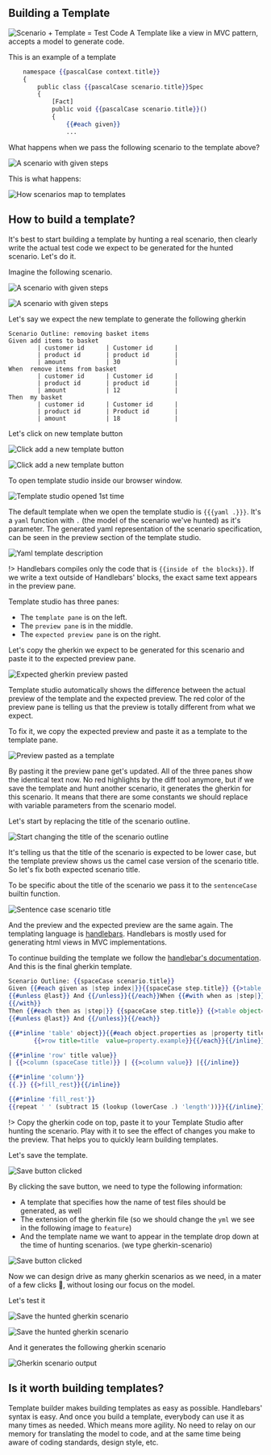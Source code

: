 
## Building a Template

![Scenario + Template = Test Code](https://cdn.jsdelivr.net/gh/ScenarioHunting/docs-scenario-hunting/content/Quick-Start/Hunting-a-scenario/images/shared/scenario-and-template-is-test.jpg)
A Template like a view in MVC pattern, accepts a model to generate code.

This is an example of a template
````handlebars
    namespace {{pascalCase context.title}}
    {
        public class {{pascalCase scenario.title}}Spec
        {
            [Fact]
            public void {{pascalCase scenario.title}}()
            {
                {{#each given}}
                ...
````

What happens when we pass the following scenario to the template above?

![A scenario with given steps](https://cdn.jsdelivr.net/gh/ScenarioHunting/docs-scenario-hunting/content/Quick-Start/Hunting-a-scenario/images/shared/remove-items-from-basket-scenario.png)

This is what happens:

![How scenarios map to templates](https://cdn.jsdelivr.net/gh/ScenarioHunting/docs-scenario-hunting/content/Quick-Start/Hunting-a-scenario/images/shared/scenario-template-mapping.jpg)

## How to build a template?

It's best to start building a template by hunting a real scenario, then clearly write the actual test code we expect to be generated for the hunted scenario. Let's do it.

Imagine the following scenario.

<!-- tabs:start -->
<!-- tab:Event Storming -->
![A scenario with given steps](https://cdn.jsdelivr.net/gh/ScenarioHunting/docs-scenario-hunting/content/Quick-Start/Hunting-a-scenario/images/event-storming/api-scenario-hunted.png)
<!-- tab:Event Modeling -->
![A scenario with given steps](https://cdn.jsdelivr.net/gh/ScenarioHunting/docs-scenario-hunting/content/Quick-Start/Hunting-a-scenario/images/event-modeling/api-scenario-hunted.png)
<!-- tabs:end -->

Let's say we expect the new template to generate the following gherkin

````gherkin
Scenario Outline: removing basket items
Given add items to basket 
        | customer id      | Customer id      |
        | product id       | product id       |
        | amount           | 30               |
When  remove items from basket 
        | customer id      | Customer id      |
        | product id       | product id       |
        | amount           | 12               |
Then  my basket 
        | customer id      | Customer id      |
        | product id       | Product id       |
        | amount           | 18               |
````

Let's click on new template button

<!-- tabs:start -->
<!-- tab:Event Storming -->
![Click add a new template button](https://cdn.jsdelivr.net/gh/ScenarioHunting/docs-scenario-hunting/content/Quick-Start/Hunting-a-scenario/images/event-storming/add-a-new-template.png)
<!-- tab:Event Modeling -->
![Click add a new template button](https://cdn.jsdelivr.net/gh/ScenarioHunting/docs-scenario-hunting/content/Quick-Start/Hunting-a-scenario/images/event-modeling/add-a-new-template.png)
<!-- tabs:end -->

To open template studio inside our browser window.

![Template studio opened 1st time](https://cdn.jsdelivr.net/gh/ScenarioHunting/docs-scenario-hunting/content/Quick-Start/Hunting-a-scenario/images/shared/template-studio-opened-1st-time.png)

The default template when we open the template studio is `{{{yaml .}}}`. It's a `yaml` function with `.` (the model of the scenario we've hunted) as it's parameter. The generated yaml representation of the scenario specification, can be seen in the preview section of the template studio. 

![Yaml template description](https://cdn.jsdelivr.net/gh/ScenarioHunting/docs-scenario-hunting/content/Quick-Start/Hunting-a-scenario/images/shared/yaml-template-description.jpg)

!> Handlebars compiles only the code that is `{{inside of the blocks}}`. If we write a text outside of Handlebars' blocks, the exact same text appears in the preview pane.

Template studio has three panes:
- The `template pane` is on the left.
- The `preview pane` is in the middle.
- The `expected preview pane` is on the right.

Let's copy the gherkin we expect to be generated for this scenario and paste it to the expected preview pane.

![Expected gherkin preview pasted](https://cdn.jsdelivr.net/gh/ScenarioHunting/docs-scenario-hunting/content/Quick-Start/Hunting-a-scenario/images/shared/expected-gherkin-pasted.png)

Template studio automatically shows the difference between the actual preview of the template and the expected preview. The red color of the preview pane is telling us that the preview is totally different from what we expect.

To fix it, we copy the expected preview and paste it as a template to the template pane.

![Preview pasted as a template](https://cdn.jsdelivr.net/gh/ScenarioHunting/docs-scenario-hunting/content/Quick-Start/Hunting-a-scenario/images/shared/preview-pasted-as-template.png)

By pasting it the preview pane get's updated. All of the three panes show the identical text now.
No red highlights by the diff tool anymore, but if we save the template and hunt another scenario, it generates the gherkin for this scenario. It means that there are some constants we should replace with variable parameters from the scenario model.

Let's start by replacing the title of the scenario outline. 

![Start changing the title of the scenario outline](https://cdn.jsdelivr.net/gh/ScenarioHunting/docs-scenario-hunting/content/Quick-Start/Hunting-a-scenario/images/shared/scenario-title-changed.png)

It's telling us that the title of the scenario is expected to be lower case, but the template preview shows us the camel case version of the scenario title. So let's fix both expected scenario title. 

To be specific about the title of the scenario we pass it to the `sentenceCase` builtin function.

![Sentence case scenario title](https://cdn.jsdelivr.net/gh/ScenarioHunting/docs-scenario-hunting/content/Quick-Start/Hunting-a-scenario/images/shared/scenario-title-sentence-cased.png)

And the preview and the expected preview are the same again. The templating language is [handlebars](https://handlebarsjs.com/).
 Handlebars is mostly used for generating html views in MVC implementations. 
 
 To continue building the template we follow the [handlebar's documentation](https://handlebarsjs.com/). And this is the final gherkin template.

 ````handlebars
 Scenario Outline: {{spaceCase scenario.title}}
Given {{#each given as |step index|}}{{spaceCase step.title}} {{>table object=step.schema}}
{{#unless @last}} And {{/unless}}{{/each}}When {{#with when as |step|}} {{spaceCase step.title}} {{>table object=step.schema}}
{{/with}}
Then {{#each then as |step|}} {{spaceCase step.title}} {{>table object=step.schema}}
{{#unless @last}} And {{/unless}}{{/each}}

{{#*inline 'table' object}}{{#each object.properties as |property title|}}
        {{>row title=title  value=property.example}}{{/each}}{{/inline}}

{{#*inline 'row' title value}}
| {{>column (spaceCase title)}} | {{>column value}} |{{/inline}}

{{#*inline 'column'}}
{{.}} {{>fill_rest}}{{/inline}}

{{#*inline 'fill_rest'}}
{{repeat ' ' (subtract 15 (lookup (lowerCase .) 'length'))}}{{/inline}}
````

!> Copy the gherkin code on top, paste it to your Template Studio after hunting the scenario. Play with it to see the effect of changes you make to the preview. That helps you to quickly learn building templates.

Let's save the template.

![Save button clicked](https://cdn.jsdelivr.net/gh/ScenarioHunting/docs-scenario-hunting/content/Quick-Start/Hunting-a-scenario/images/shared/save-button-1-clicked.jpg)

By clicking the save button, we need to type the following information:
* A template that specifies how the name of test files should be generated, as well
* The extension of the gherkin file (so we should change the `yml` we see in the following image to `feature`)
* And the template name we want to appear in the template drop down at the time of hunting scenarios. (we type gherkin-scenario)

![Save button clicked](https://cdn.jsdelivr.net/gh/ScenarioHunting/docs-scenario-hunting/content/Quick-Start/Hunting-a-scenario/images/shared/click-save-button-2.png)

Now we can design drive as many gherkin scenarios as we need, in a mater of a few clicks 🚀, without losing our focus on the model.

Let's test it

<!-- tabs:start -->
<!-- tab:Event Storming -->
![Save the hunted gherkin scenario](https://cdn.jsdelivr.net/gh/ScenarioHunting/docs-scenario-hunting/content/Quick-Start/Hunting-a-scenario/images/event-storming/save-hunted-scenario.png)
<!-- tab:Event Modeling -->
![Save the hunted gherkin scenario](https://cdn.jsdelivr.net/gh/ScenarioHunting/docs-scenario-hunting/content/Quick-Start/Hunting-a-scenario/images/event-modeling/save-hunted-scenario.png)
<!-- tabs:end -->

And it generates the following gherkin scenario

![Gherkin scenario output](https://cdn.jsdelivr.net/gh/ScenarioHunting/docs-scenario-hunting/content/Quick-Start/Hunting-a-scenario/images/shared/scenario-as-gherkin.png)

## Is it worth building templates?
Template builder makes building templates as easy as possible. 
Handlebars' syntax is easy. 
And once you build a template, everybody can use it as many times as needed. Which means more agility. No need to relay on our memory for translating the model to code, and at the same time being aware of coding standards, design style, etc.